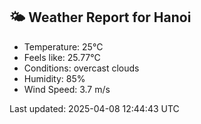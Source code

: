 <!-- WEATHER-START -->
## 🌤 Weather Report for Hanoi

- Temperature: 25°C
- Feels like: 25.77°C
- Conditions: overcast clouds
- Humidity: 85%
- Wind Speed: 3.7 m/s

Last updated: 2025-04-08 12:44:43 UTC
<!-- WEATHER-END -->
